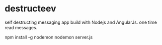 # destructeev
self destructing messaging app build with Nodejs and AngularJs. one time read messages.

npm install -g nodemon
nodemon server.js
